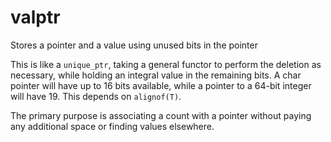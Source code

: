 # valptr
Stores a pointer and a value using unused bits in the pointer

This is like a `unique_ptr`, taking a general functor to perform the deletion as necessary,
while holding an integral value in the remaining bits.
A char pointer will have up to 16 bits available, while a pointer to a 64-bit integer will have 19.
This depends on `alignof(T)`.

The primary purpose is associating a count with a pointer without paying any additional space or finding values elsewhere.
